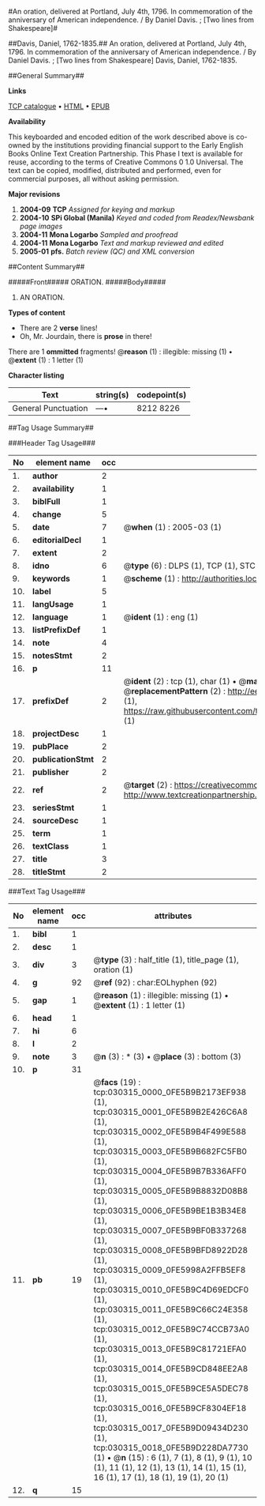 #An oration, delivered at Portland, July 4th, 1796. In commemoration of the anniversary of American independence. / By Daniel Davis. ; [Two lines from Shakespeare]#

##Davis, Daniel, 1762-1835.##
An oration, delivered at Portland, July 4th, 1796. In commemoration of the anniversary of American independence. / By Daniel Davis. ; [Two lines from Shakespeare]
Davis, Daniel, 1762-1835.

##General Summary##

**Links**

[TCP catalogue](http://www.ota.ox.ac.uk/tcp/)  • 
[HTML](http://tei.it.ox.ac.uk/tcp/Texts-HTML/free/N22/N22959.html)  • 
[EPUB](http://tei.it.ox.ac.uk/tcp/Texts-EPUB/free/N22/N22959.epub)

**Availability**

This keyboarded and encoded edition of the
	       work described above is co-owned by the institutions
	       providing financial support to the Early English Books
	       Online Text Creation Partnership. This Phase I text is
	       available for reuse, according to the terms of Creative
	       Commons 0 1.0 Universal. The text can be copied,
	       modified, distributed and performed, even for
	       commercial purposes, all without asking permission.

**Major revisions**

1. __2004-09__ __TCP__ *Assigned for keying and markup*
1. __2004-10__ __SPi Global (Manila)__ *Keyed and coded from Readex/Newsbank page images*
1. __2004-11__ __Mona Logarbo__ *Sampled and proofread*
1. __2004-11__ __Mona Logarbo__ *Text and markup reviewed and edited*
1. __2005-01__ __pfs.__ *Batch review (QC) and XML conversion*

##Content Summary##

#####Front#####
ORATION.
#####Body#####

1. AN ORATION.

**Types of content**

  * There are 2 **verse** lines!
  * Oh, Mr. Jourdain, there is **prose** in there!

There are 1 **ommitted** fragments! 
 @__reason__ (1) : illegible: missing (1)  •  @__extent__ (1) : 1 letter (1)

**Character listing**


|Text|string(s)|codepoint(s)|
|---|---|---|
|General Punctuation|—•|8212 8226|

##Tag Usage Summary##

###Header Tag Usage###

|No|element name|occ|attributes|
|---|---|---|---|
|1.|__author__|2||
|2.|__availability__|1||
|3.|__biblFull__|1||
|4.|__change__|5||
|5.|__date__|7| @__when__ (1) : 2005-03 (1)|
|6.|__editorialDecl__|1||
|7.|__extent__|2||
|8.|__idno__|6| @__type__ (6) : DLPS (1), TCP (1), STC (1), NOTIS (1), IMAGE-SET (1), EVANS-CITATION (1)|
|9.|__keywords__|1| @__scheme__ (1) : http://authorities.loc.gov/ (1)|
|10.|__label__|5||
|11.|__langUsage__|1||
|12.|__language__|1| @__ident__ (1) : eng (1)|
|13.|__listPrefixDef__|1||
|14.|__note__|4||
|15.|__notesStmt__|2||
|16.|__p__|11||
|17.|__prefixDef__|2| @__ident__ (2) : tcp (1), char (1)  •  @__matchPattern__ (2) : ([0-9\-]+):([0-9IVX]+) (1), (.+) (1)  •  @__replacementPattern__ (2) : http://eebo.chadwyck.com/downloadtiff?vid=$1&page=$2 (1), https://raw.githubusercontent.com/textcreationpartnership/Texts/master/tcpchars.xml#$1 (1)|
|18.|__projectDesc__|1||
|19.|__pubPlace__|2||
|20.|__publicationStmt__|2||
|21.|__publisher__|2||
|22.|__ref__|2| @__target__ (2) : https://creativecommons.org/publicdomain/zero/1.0/ (1), http://www.textcreationpartnership.org/docs/. (1)|
|23.|__seriesStmt__|1||
|24.|__sourceDesc__|1||
|25.|__term__|1||
|26.|__textClass__|1||
|27.|__title__|3||
|28.|__titleStmt__|2||


###Text Tag Usage###

|No|element name|occ|attributes|
|---|---|---|---|
|1.|__bibl__|1||
|2.|__desc__|1||
|3.|__div__|3| @__type__ (3) : half_title (1), title_page (1), oration (1)|
|4.|__g__|92| @__ref__ (92) : char:EOLhyphen (92)|
|5.|__gap__|1| @__reason__ (1) : illegible: missing (1)  •  @__extent__ (1) : 1 letter (1)|
|6.|__head__|1||
|7.|__hi__|6||
|8.|__l__|2||
|9.|__note__|3| @__n__ (3) : * (3)  •  @__place__ (3) : bottom (3)|
|10.|__p__|31||
|11.|__pb__|19| @__facs__ (19) : tcp:030315_0000_0FE5B9B2173EF938 (1), tcp:030315_0001_0FE5B9B2E426C6A8 (1), tcp:030315_0002_0FE5B9B4F499E588 (1), tcp:030315_0003_0FE5B9B682FC5FB0 (1), tcp:030315_0004_0FE5B9B7B336AFF0 (1), tcp:030315_0005_0FE5B9B8832D08B8 (1), tcp:030315_0006_0FE5B9BE1B3B34E8 (1), tcp:030315_0007_0FE5B9BF0B337268 (1), tcp:030315_0008_0FE5B9BFD8922D28 (1), tcp:030315_0009_0FE5998A2FFB5EF8 (1), tcp:030315_0010_0FE5B9C4D69EDCF0 (1), tcp:030315_0011_0FE5B9C66C24E358 (1), tcp:030315_0012_0FE5B9C74CCB73A0 (1), tcp:030315_0013_0FE5B9C81721EFA0 (1), tcp:030315_0014_0FE5B9CD848EE2A8 (1), tcp:030315_0015_0FE5B9CE5A5DEC78 (1), tcp:030315_0016_0FE5B9CF8304EF18 (1), tcp:030315_0017_0FE5B9D09434D230 (1), tcp:030315_0018_0FE5B9D228DA7730 (1)  •  @__n__ (15) : 6 (1), 7 (1), 8 (1), 9 (1), 10 (1), 11 (1), 12 (1), 13 (1), 14 (1), 15 (1), 16 (1), 17 (1), 18 (1), 19 (1), 20 (1)|
|12.|__q__|15||
